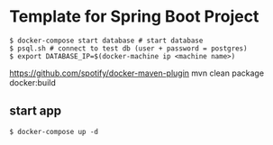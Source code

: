 # Template for Spring Boot Project


```
$ docker-compose start database # start database
$ psql.sh # connect to test db (user + password = postgres)
$ export DATABASE_IP=$(docker-machine ip <machine name>)
```

https://github.com/spotify/docker-maven-plugin
mvn clean package docker:build

## start app
```
$ docker-compose up -d
```